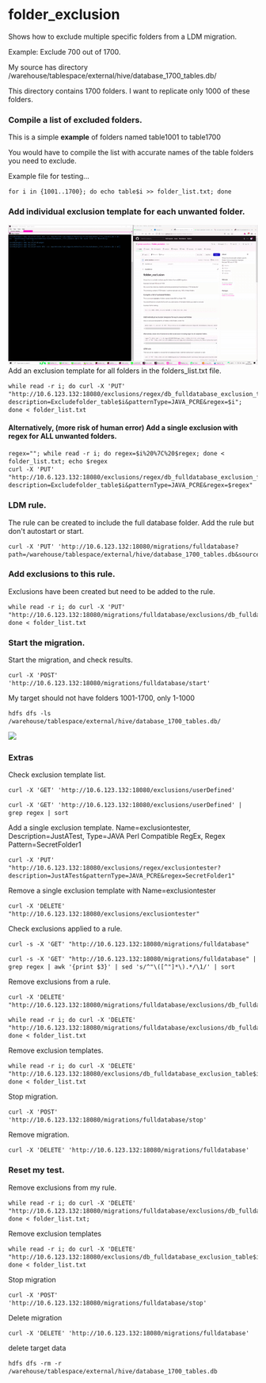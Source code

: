 # folder_exclusion
Shows how to exclude multiple specific folders from a LDM migration. 

Example: Exclude 700 out of 1700.

My source has directory /warehouse/tablespace/external/hive/database_1700_tables.db/

This directory contains 1700 folders. I want to replicate only 1000 of these folders.

### Compile a list of excluded folders.
This is a simple **example** of folders named table1001 to table1700

You would have to compile the list with accurate names of the table folders you need to exclude.

Example file for testing...
```
for i in {1001..1700}; do echo table$i >> folder_list.txt; done
```

### Add individual exclusion template for each unwanted folder.
![](https://github.com/james-wandisco/folder_exclusion/blob/main/ezgif-5-eab58faebb.gif)
Add an exclusion template for all folders in the folders_list.txt file.
```
while read -r i; do curl -X 'PUT' "http://10.6.123.132:18080/exclusions/regex/db_fulldatabase_exclusion_table$i?description=Excludefolder_table$i&patternType=JAVA_PCRE&regex=$i"; done < folder_list.txt
```

#### Alternatively, (more risk of human error) Add a single exclusion with regex for ALL unwanted folders.

```
regex=""; while read -r i; do regex=$i%20%7C%20$regex; done < folder_list.txt; echo $regex
curl -X 'PUT' "http://10.6.123.132:18080/exclusions/regex/db_fulldatabase_exclusion_full?description=Excludefolder_table$i&patternType=JAVA_PCRE&regex=$regex"
```


### LDM rule. 
The rule can be created to include the full database folder.
Add the rule but don't autostart or start.
```
curl -X 'PUT' 'http://10.6.123.132:18080/migrations/fulldatabase?path=/warehouse/tablespace/external/hive/database_1700_tables.db&source=SourceHDFS&target=Traget_HDFS&actionPolicy=com.wandisco.livemigrator2.migration.OverwriteActionPolicy&autoStart=false'
```

### Add exclusions to this rule.
Exclusions have been created but need to be added to the rule.
```
while read -r i; do curl -X 'PUT' "http://10.6.123.132:18080/migrations/fulldatabase/exclusions/db_fulldatabase_exclusion_table$i"; done < folder_list.txt
```

### Start the migration.
Start the migration, and check results. 
```
curl -X 'POST' 'http://10.6.123.132:18080/migrations/fulldatabase/start'
```

My target should not have folders 1001-1700, only 1-1000
```
hdfs dfs -ls /warehouse/tablespace/external/hive/database_1700_tables.db/
```

![](https://github.com/james-wandisco/folder_exclusion/blob/main/screen.gif)

### Extras
Check exclusion template list.
```
curl -X 'GET' 'http://10.6.123.132:18080/exclusions/userDefined'
```

```
curl -X 'GET' 'http://10.6.123.132:18080/exclusions/userDefined' | grep regex | sort
```
Add a single exclusion template. Name=exclusiontester, Description=JustATest, Type=JAVA Perl Compatible RegEx, Regex Pattern=SecretFolder1
```
curl -X 'PUT' "http://10.6.123.132:18080/exclusions/regex/exclusiontester?description=JustATest&patternType=JAVA_PCRE&regex=SecretFolder1"
```
Remove a single exclusion template with Name=exclusiontester
```
curl -X 'DELETE' "http://10.6.123.132:18080/exclusions/exclusiontester"
```
Check exclusions applied to a rule.
```
curl -s -X 'GET' "http://10.6.123.132:18080/migrations/fulldatabase"
```
```
curl -s -X 'GET' "http://10.6.123.132:18080/migrations/fulldatabase" | grep regex | awk '{print $3}' | sed 's/^"\([^"]*\).*/\1/' | sort
```
Remove exclusions from a rule.
```
curl -X 'DELETE' "http://10.6.123.132:18080/migrations/fulldatabase/exclusions/db_fulldatabase_exclusion_table1001"
```
```
while read -r i; do curl -X 'DELETE' "http://10.6.123.132:18080/migrations/fulldatabase/exclusions/db_fulldatabase_exclusion_table$i"; done < folder_list.txt
```
Remove exclusion templates.
```
while read -r i; do curl -X 'DELETE' "http://10.6.123.132:18080/exclusions/db_fulldatabase_exclusion_table$i"; done < folder_list.txt
```
Stop migration.
```
curl -X 'POST' 'http://10.6.123.132:18080/migrations/fulldatabase/stop'
```
Remove migration.
```
curl -X 'DELETE' 'http://10.6.123.132:18080/migrations/fulldatabase' 

```

### Reset my test.
Remove exclusions from my rule.
```
while read -r i; do curl -X 'DELETE' "http://10.6.123.132:18080/migrations/fulldatabase/exclusions/db_fulldatabase_exclusion_table$i"; done < folder_list.txt;
```
Remove exclusion templates
```
while read -r i; do curl -X 'DELETE' "http://10.6.123.132:18080/exclusions/db_fulldatabase_exclusion_table$i"; done < folder_list.txt
```
Stop migration
```
curl -X 'POST' 'http://10.6.123.132:18080/migrations/fulldatabase/stop'
```
Delete migration
```
curl -X 'DELETE' 'http://10.6.123.132:18080/migrations/fulldatabase' 
```

delete target data
```
hdfs dfs -rm -r /warehouse/tablespace/external/hive/database_1700_tables.db
```




 





